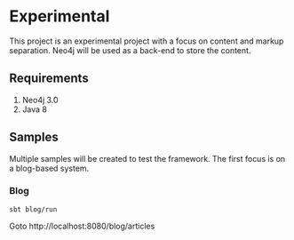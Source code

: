 # Experimental
This project is an experimental project with a focus on content and markup separation. Neo4j will be used as a back-end to store the content.

## Requirements
1. Neo4j 3.0
1. Java 8

## Samples
Multiple samples will be created to test the framework. The first focus is on a blog-based system.

### Blog
```
sbt blog/run
```

Goto http://localhost:8080/blog/articles